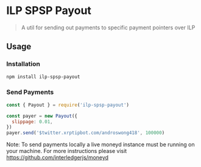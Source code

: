 # ILP SPSP Payout

> A util for sending out payments to specific payment pointers over ILP

## Usage

### Installation

```sh
npm install ilp-spsp-payout
```

### Send Payments

```js
const { Payout } = require('ilp-spsp-payout')

const payer = new Payout({
  slippage: 0.01,
})
payer.send('$twitter.xrptipbot.com/androswong418', 100000)
```

Note: To send payments locally a live moneyd instance must be running on your machine. For more instructions please visit https://github.com/interledgerjs/moneyd

